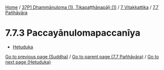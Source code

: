 
[Home](/) / [37P1 Dhammānuloma (1), Tikapaṭṭhānapāḷi (1)](../../../37P1.md) / [7 Vitakkattika](../../7.md) / [7.7 Pañhāvāra](../7.7.md)

# 7.7.3 Paccayānulomapaccanīya

* [Hetuduka](7.7.3/Hetuduka.md)

[Go to previous page (Suddha)](7.7.2/7.7.2.1/Suddha.md) / [Go to parent page (7.7 Pañhāvāra)](../7.7.md) / [Go to next page (Hetuduka)](7.7.3/Hetuduka.md)


